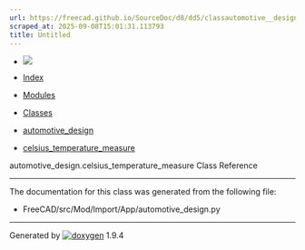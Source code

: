 ```yaml
---
url: https://freecad.github.io/SourceDoc/d8/dd5/classautomotive__design_1_1celsius__temperature__measure.html
scraped_at: 2025-09-08T15:01:31.113793
title: Untitled
---
```


  * [ ![](https://www.freecad.org/svg/logo-freecad.svg) ](https://freecadweb.org "FreeCAD")
  * [Index](../../index.html "Index")
  * [Modules](../../modules.html "Modules list")
  * [Classes](../../annotated.html "Annotated list")

  * [automotive_design](../../d4/ddf/namespaceautomotive__design.html)
  * [celsius_temperature_measure](../../d8/dd5/classautomotive__design_1_1celsius__temperature__measure.html)

automotive_design.celsius_temperature_measure Class Reference

* * *

The documentation for this class was generated from the following file:

  * FreeCAD/src/Mod/Import/App/automotive_design.py

* * *

Generated by
[![doxygen](../../doxygen.svg)](https://www.doxygen.org/index.html) 1.9.4

